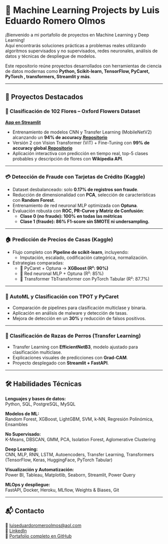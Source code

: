 # 🧠 Machine Learning Projects by Luis Eduardo Romero Olmos

¡Bienvenido a mi portafolio de proyectos en Machine Learning  y Deep Learning!  
Aquí encontrarás soluciones prácticas a problemas reales utilizando algoritmos supervisados y no supervisados, redes neuronales, análisis de datos y técnicas de despliegue de modelos.  

Este repositorio reúne proyectos desarrollados con herramientas de ciencia de datos modernas como **Python, Scikit-learn, TensorFlow, PyCaret, PyTorch , transformers, Streamlit y más**.

---

## 📂 Proyectos Destacados

### 🌸 Clasificación de 102 Flores – Oxford Flowers Dataset
**[App en Streamlit](https://clasificacion-flores.streamlit.app/)**
- Entrenamiento de modelos CNN y Transfer Learning (MobileNetV2) alcanzando un **94% de accuracy**.**[Repositorio]([https://github.com/LuisEduardoRomeroOlmos/MachineLearning/tree/main/flower_recognition_transfer_learning])**
- Versión 2 con Vision Transformer (ViT) + Fine-Tuning con **99% de accuracy global**.**[Repositorio]([https://github.com/LuisEduardoRomeroOlmos/MachineLearning/tree/main/flower_recognition_Transformer_Vit])**  
- Aplicación interactiva con predicción en tiempo real, top-5 clases probables y descripción de flores con **Wikipedia API**.

---

### 💳 Detección de Fraude con Tarjetas de Crédito (Kaggle)
- Dataset desbalanceado: solo **0.17% de registros son fraude**.  
- Reducción de dimensionalidad con **PCA**, selección de características con **Random Forest**.  
- Entrenamiento de red neuronal MLP optimizada con **Optuna**.  
- Evaluación robusta con **ROC, PR-Curve y Matriz de Confusión**:  
  - **Clase 0 (no fraude): 100% en todas las métricas**  
  - **Clase 1 (fraude): 86% F1-score sin SMOTE ni undersampling.**

---

### 🏠 Predicción de Precios de Casas (Kaggle)
- Flujo completo con **Pipeline de scikit-learn**, incluyendo:  
  - Imputación, escalado, codificación categórica, normalización.  
- Estrategias comparadas:  
  - 🥇 PyCaret + Optuna → **XGBoost (R²: 90%)**  
  - 🧠 Red neuronal MLP + Optuna (R²: 85%)  
  - 🤖 Transformer TbTransformer con PyTorch Tabular (R²: 87.7%)

---

### 🤖 AutoML y Clasificación con TPOT y PyCaret
- Comparación de pipelines para clasificación multiclase y binaria.  
- Aplicación en análisis de malware y detección de tasas.  
- Mejora de detección en un **30%** y reducción de falsos positivos.

---

### 🐶 Clasificación de Razas de Perros (Transfer Learning)
- Transfer Learning con **EfficientNetB3**, modelo ajustado para clasificación multiclase.  
- Explicaciones visuales de predicciones con **Grad-CAM**.  
- Proyecto desplegado con **Streamlit + FastAPI**.

---


## 🛠️ Habilidades Técnicas

**Lenguajes y bases de datos:**  
Python, SQL, PostgreSQL, MySQL  

**Modelos de ML:**  
Random Forest, XGBoost, LightGBM, SVM, k-NN, Regresión Polinómica, Ensambles  

**No Supervisado:**  
K-Means, DBSCAN, GMM, PCA, Isolation Forest, Aglomerative Clustering  

**Deep Learning:**  
CNN, MLP, RNN, LSTM, Autoencoders, Transfer Learning, Transformers  
(TensorFlow, Keras, HuggingFace, PyTorch Tabular)

**Visualización y Automatización:**  
Power BI, Tableau, Matplotlib, Seaborn, Streamlit, Power Query  

**MLOps y despliegue:**  
FastAPI, Docker, Heroku, MLflow, Weights & Biases, Git  

---

## 📬 Contacto

📧 luiseduardoromeroolmos@aol.com  
🔗 [LinkedIn](https://www.linkedin.com/in/luiseduardoromeroolmos/)  
📁 [Portafolio completo en GitHub](https://github.com/LuisEduardoRomeroOlmos/)


